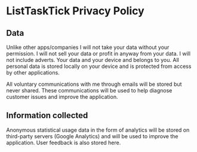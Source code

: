 # ListTaskTick Privacy Policy

## Data
Unlike other apps/companies I will not take your data without your permission. I will not sell your data or profit in anyway from your data. I will not include adverts. Your data and your device and belongs to you. All personal data is stored locally on your device and is protected from access by other applications.

All voluntary communications with me through emails will be stored but never shared. These communications will be used to help diagnose customer issues and improve the application.

## Information collected
Anonymous statistical usage data in the form of analytics will be stored on third-party servers (Google Analytics) and will be used to improve the application. User feedback is also stored here.
